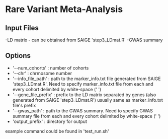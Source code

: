 # Rare Variant Meta-Analysis

## Input Files
-LD matrix - can be obtained from SAIGE 'step3_LDmat.R'
-GWAS summary


## Options

- '--num_cohorts' : number of cohorts
- '--chr' : chrmosome number
- '--info_file_path' : path to the marker_info.txt file generated from SAIGE 'step3_LDmat.R'. Need to specify marker_info.txt file from each and every cohort delimited by white-space (' ')
- '--gene_file_prefix' : prefix to the LD matrix separated by genes (also generated from SAIGE 'step3_LDmat.R') usually same as marker_info.txt file's prefix
- '--gwas_path' : path to the GWAS summary. Need to specify GWAS summary file from each and every cohort delimited by white-space (' ')
- 'output_prefix' : directory for output

example command could be found in 'test_run.sh'
